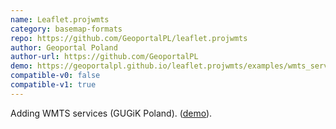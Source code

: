 ```yaml
---
name: Leaflet.projwmts
category: basemap-formats
repo: https://github.com/GeoportalPL/leaflet.projwmts
author: Geoportal Poland
author-url: https://github.com/GeoportalPL
demo: https://geoportalpl.github.io/leaflet.projwmts/examples/wmts_services.html
compatible-v0: false
compatible-v1: true
---
```


Adding WMTS services (GUGiK Poland).		 (<a href="https://geoportalpl.github.io/leaflet.projwmts/examples/wmts_services.html">demo</a>).
